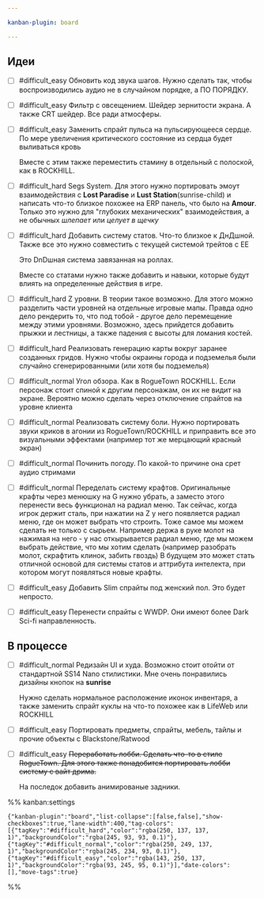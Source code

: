```yaml
---

kanban-plugin: board

---
```


## Идеи

- [ ] #difficult_easy 
	Обновить код звука шагов. Нужно сделать так, чтобы воспроизводились аудио не в случайном порядке, а ПО ПОРЯДКУ.
- [ ] #difficult_easy
	Фильтр с овсещением. Шейдер зернитости экрана. А также CRT шейдер. Все ради атмосферы.
- [ ] #difficult_easy 
	Заменить спрайт пульса на пульсирующееся сердце. По мере увеличения критического состояние из сердца будет выливаться кровь
	
	Вместе с этим также переместить стамину в отдельный с полоской, как в ROCKHILL.
- [ ] #difficult_hard
	Segs System. Для этого нужно портировать эмоут взаимодействия с **Lost Paradise** и **Lust Station**(sunrise-child) и написать что-то близкое похожее на ERP панель, что было на **Amour**. 
	Только это нужно для "глубоких механических" взаимодействия, а не обычных *шлепает* или *целует в щечку*
- [ ] #difficult_hard 
	Добавить систему статов. Что-то близкое к ДнДшной. Также все это нужно совместить с текущей системой трейтов с EE
	
	Это DnDшная система завязанная на роллах. 
	
	Вместе со статами нужно также добавить и навыки, которые будут влиять на определенные действия в игре.
- [ ] #difficult_hard 
	Z уровни. В теории такое возможно. Для этого можно разделить части уровней на отдельные игровые мапы. Правда одно дело рендерить то, что под тобой - другое дело перемещение между этими уровнями. Возможно, здесь прийдется добавить прыжки и лестницы, а также падения с высоты для ломания костей.
- [ ] #difficult_hard 
	Реализовать генерацию карты вокруг заранее созданных гридов. Нужно чтобы окраины города и подземелья были случайно сгенерированными (или хотя бы подземелья)
- [ ] #difficult_normal 
	Угол обзора. Как в RogueTown ROCKHILL. Если персонаж стоит спиной к другим персонажам, он их не видит на экране. 
	Вероятно можно сделать через отключение спрайтов на уровне клиента
- [ ] #difficult_normal 
	Реализовать систему боли. Нужно портировать звуки криков в агонии из RogueTown/ROCKHILL и приправить все это визуальными эффектами (например тот же мерцающий красный экран)
- [ ] #difficult_normal 
	Починить погоду. По какой-то причине она срет аудио стримами
- [ ] #difficult_normal 
	Переделать систему крафтов. Оригинальные крафты через менюшку на G нужно убрать, а заместо этого перенести весь функционал на радиал меню. 
	Так сейчас, когда игрок держит сталь, при нажатии на Z у него появляется радиал меню, где он может выбрать что строить.
	Тоже самое мы можем сделать не только с сырьем. Например держа в руке молот на нажимая на него - у нас откырывается радиал меню, где мы можем выбрать действие, что мы хотим сделать (например разобрать молот, скрафтить клинок, забить гвоздь)
	В будущем это может стать отличной основой для системы статов и аттрибута интелекта, при котором могут появляться новые крафты.
- [ ] #difficult_easy
	Добавить Slim спрайты под женский пол. Это будет непросто.
- [ ] #difficult_easy
	Перенести спрайты с WWDP. Они имеют более Dark Sci-fi направленность.


## В процессе

- [ ] #difficult_normal 
	Редизайн UI и худа. Возможно стоит отойти от стандартной SS14 Nano стилистики.
	Мне очень понравились дизайны кнопок на **sunrise**
	
	Нужно сделать нормальное расположение иконок инвентаря, а также заменить спрайт куклы на что-то похожее как в LifeWeb или ROCKHILL
- [ ] #difficult_easy 
	Портировать предметы, спрайты, мебель, тайлы и прочие объекты с Blackstone/Ratwood
- [ ] #difficult_easy
	~~Переработать лобби. Сделать что-то в стиле RogueTown. Для этого также понадобится портировать лобби систему с вайт дрима.~~
	
	На последок добавить анимированые задники.




%% kanban:settings
```
{"kanban-plugin":"board","list-collapse":[false,false],"show-checkboxes":true,"lane-width":400,"tag-colors":[{"tagKey":"#difficult_hard","color":"rgba(250, 137, 137, 1)","backgroundColor":"rgba(245, 93, 93, 0.1)"},{"tagKey":"#difficult_normal","color":"rgba(250, 249, 137, 1)","backgroundColor":"rgba(245, 234, 93, 0.1)"},{"tagKey":"#difficult_easy","color":"rgba(143, 250, 137, 1)","backgroundColor":"rgba(93, 245, 95, 0.1)"}],"date-colors":[],"move-tags":true}
```
%%